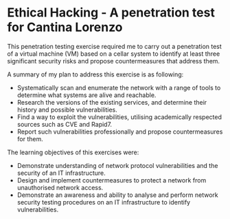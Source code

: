 # Ethical Hacking - A penetration test for Cantina Lorenzo
This penetration testing exercise required me to carry out a penetration test of a virtual machine (VM) based on a cellar system to identify at least three significant security risks and propose countermeasures that address them.

A summary of my plan to address this exercise is as following:
- Systematically scan and enumerate the network with a range of tools to determine what systems are alive and reachable.
- Research the versions of the existing services, and determine their history and possible vulnerabilities.
- Find a way to exploit the vulnerabilities, utilising academically respected sources such as CVE and Rapid7.
- Report such vulnerabilities professionally and propose countermeasures for them.

The learning objectives of this exercises were:
- Demonstrate understanding of network protocol vulnerabilities and the security of an IT infrastructure.
- Design and implement countermeasures to protect a network from unauthorised network access.
- Demonstrate an awareness and ability to analyse and perform network security testing procedures on an IT infrastructure to identify vulnerabilities.
